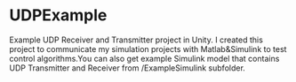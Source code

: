 # UDPExample
Example UDP Receiver and Transmitter project in Unity. I created this project to communicate my simulation projects with Matlab&Simulink to test control algorithms.You can also get example Simulink model that contains UDP Transmitter and Receiver from /ExampleSimulink subfolder.
